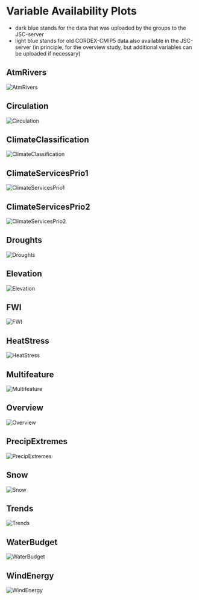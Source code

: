 # Variable Availability Plots

 * dark blue stands for the data that was uploaded by the groups to the JSC-server
 * light blue stands for old CORDEX-CMIP5 data also available in the JSC-server (in principle, for the overview study, but additional variables can be uploaded if necessary)

## AtmRivers
![AtmRivers](plots/variable_availability__AtmRivers.png)

## Circulation
![Circulation](plots/variable_availability__Circulation.png)

## ClimateClassification
![ClimateClassification](plots/variable_availability__ClimateClassification.png)

## ClimateServicesPrio1
![ClimateServicesPrio1](plots/variable_availability__ClimateServicesPrio1.png)

## ClimateServicesPrio2
![ClimateServicesPrio2](plots/variable_availability__ClimateServicesPrio2.png)

## Droughts
![Droughts](plots/variable_availability__Droughts.png)

## Elevation
![Elevation](plots/variable_availability__Elevation.png)

## FWI
![FWI](plots/variable_availability__FWI.png)

## HeatStress
![HeatStress](plots/variable_availability__HeatStress.png)

## Multifeature
![Multifeature](plots/variable_availability__Multifeature.png)

## Overview
![Overview](plots/variable_availability__Overview.png)

## PrecipExtremes
![PrecipExtremes](plots/variable_availability__PrecipExtremes.png)

## Snow
![Snow](plots/variable_availability__Snow.png)

## Trends
![Trends](plots/variable_availability__Trends.png)

## WaterBudget
![WaterBudget](plots/variable_availability__WaterBudget.png)

## WindEnergy
![WindEnergy](plots/variable_availability__WindEnergy.png)
